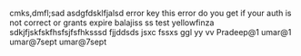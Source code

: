 
cmks,dmfl;sad
asdgfdsklfjalsd
error key
this error do you get if your auth is not correct or grants expire balajiss
ss
test yellowfinza
sdkjfjskfskfhsfsjfsfhksssd
fjjddsds
jsxc
fssxs
ggl
yy
vv
Pradeep@1
umar@1
umar@7sept
umar@7sept
